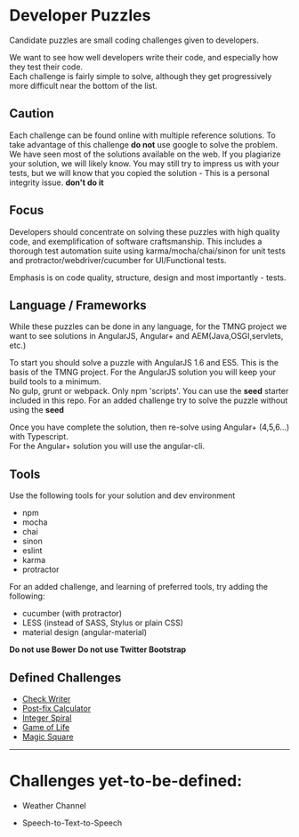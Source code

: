 # Developer Puzzles

Candidate puzzles are small coding challenges given to developers.

We want to see how well developers write their code, and especially how they test their code.  
Each challenge is fairly simple to solve, although they get progressively more difficult near the bottom of the list.

## Caution

Each challenge can be found online with multiple reference solutions.
To take advantage of this challenge **do not** use google to solve the problem.
We have seen most of the solutions available on the web.  If you plagiarize your solution,
we will likely know.  You may still try to impress us with your tests, but we will know
that you copied the solution - This is a personal integrity issue.  **don't do it**

## Focus

Developers should concentrate on solving these puzzles with high quality code,
and exemplification of software craftsmanship.  This includes a thorough test automation suite
using karma/mocha/chai/sinon for unit tests and protractor/webdriver/cucumber for UI/Functional tests.

Emphasis is on code quality, structure, design and most importantly - tests.

## Language / Frameworks

While these puzzles can be done in any language, for the TMNG project we want to see
solutions in AngularJS, Angular+ and AEM(Java,OSGI,servlets, etc.)

To start you should solve a puzzle with AngularJS 1.6 and ES5.  This is the basis of the TMNG project.
For the AngularJS solution you will keep your build tools to a minimum.  
No gulp, grunt or webpack.  Only npm 'scripts'.
You can use the **seed** starter included in this repo.
For an added challenge try to solve the puzzle without using the **seed**

Once you have complete the solution, then re-solve using Angular+ (4,5,6...) with Typescript.  
For the Angular+ solution you will use the angular-cli.


## Tools

Use the following tools for your solution and dev environment

- npm
- mocha
- chai
- sinon
- eslint
- karma
- protractor


For an added challenge, and learning of preferred tools, try adding the following:

- cucumber (with protractor)
- LESS (instead of SASS, Stylus or plain CSS)
- material design (angular-material)

**Do not use Bower**
**Do not use Twitter Bootstrap**


## Defined Challenges

- [Check Writer](docs/english-check-writer.md)
- [Post-fix Calculator](docs/postfix-calculator.md)
- [Integer Spiral](docs/integer-spiral.md)
- [Game of Life](docs/game-of-life.md)
- [Magic Square](docs/magic-square.md)


-----

# Challenges yet-to-be-defined:

- Weather Channel

- Speech-to-Text-to-Speech
